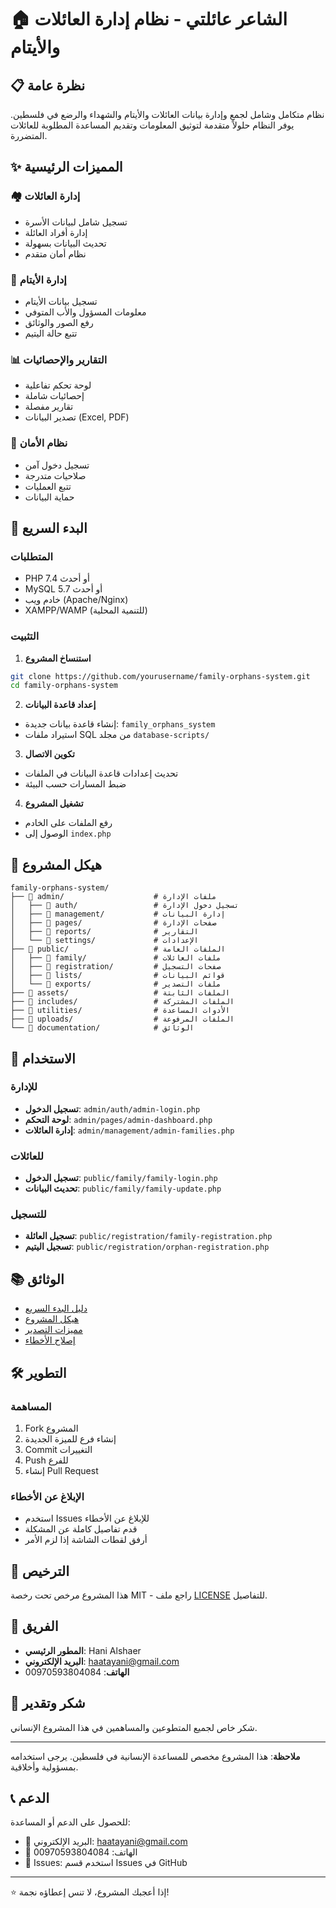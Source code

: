 # 🏠 الشاعر عائلتي - نظام إدارة العائلات والأيتام

## 📋 نظرة عامة

نظام متكامل وشامل لجمع وإدارة بيانات العائلات والأيتام والشهداء والرضع في فلسطين. يوفر النظام حلولاً متقدمة لتوثيق المعلومات وتقديم المساعدة المطلوبة للعائلات المتضررة.

## ✨ المميزات الرئيسية

### 🏘️ إدارة العائلات
- تسجيل شامل لبيانات الأسرة
- إدارة أفراد العائلة
- تحديث البيانات بسهولة
- نظام أمان متقدم

### 👶 إدارة الأيتام
- تسجيل بيانات الأيتام
- معلومات المسؤول والأب المتوفي
- رفع الصور والوثائق
- تتبع حالة اليتيم

### 📊 التقارير والإحصائيات
- لوحة تحكم تفاعلية
- إحصائيات شاملة
- تقارير مفصلة
- تصدير البيانات (Excel, PDF)

### 🔐 نظام الأمان
- تسجيل دخول آمن
- صلاحيات متدرجة
- تتبع العمليات
- حماية البيانات

## 🚀 البدء السريع

### المتطلبات
- PHP 7.4 أو أحدث
- MySQL 5.7 أو أحدث
- خادم ويب (Apache/Nginx)
- XAMPP/WAMP (للتنمية المحلية)

### التثبيت

1. **استنساخ المشروع**
```bash
git clone https://github.com/yourusername/family-orphans-system.git
cd family-orphans-system
```

2. **إعداد قاعدة البيانات**
- إنشاء قاعدة بيانات جديدة: `family_orphans_system`
- استيراد ملفات SQL من مجلد `database-scripts/`

3. **تكوين الاتصال**
- تحديث إعدادات قاعدة البيانات في الملفات
- ضبط المسارات حسب البيئة

4. **تشغيل المشروع**
- رفع الملفات على الخادم
- الوصول إلى `index.php`

## 📁 هيكل المشروع

```
family-orphans-system/
├── 📁 admin/                    # ملفات الإدارة
│   ├── 📁 auth/                 # تسجيل دخول الإدارة
│   ├── 📁 management/           # إدارة البيانات
│   ├── 📁 pages/                # صفحات الإدارة
│   ├── 📁 reports/              # التقارير
│   └── 📁 settings/             # الإعدادات
├── 📁 public/                   # الملفات العامة
│   ├── 📁 family/               # ملفات العائلات
│   ├── 📁 registration/         # صفحات التسجيل
│   ├── 📁 lists/                # قوائم البيانات
│   └── 📁 exports/              # ملفات التصدير
├── 📁 assets/                   # الملفات الثابتة
├── 📁 includes/                 # الملفات المشتركة
├── 📁 utilities/                # الأدوات المساعدة
├── 📁 uploads/                  # الملفات المرفوعة
└── 📁 documentation/            # الوثائق
```

## 🔧 الاستخدام

### للإدارة
- **تسجيل الدخول**: `admin/auth/admin-login.php`
- **لوحة التحكم**: `admin/pages/admin-dashboard.php`
- **إدارة العائلات**: `admin/management/admin-families.php`

### للعائلات
- **تسجيل الدخول**: `public/family/family-login.php`
- **تحديث البيانات**: `public/family/family-update.php`

### للتسجيل
- **تسجيل العائلة**: `public/registration/family-registration.php`
- **تسجيل اليتيم**: `public/registration/orphan-registration.php`

## 📚 الوثائق

- [دليل البدء السريع](documentation/QUICK_START_FAMILY_UPDATE.md)
- [هيكل المشروع](documentation/PROJECT_STRUCTURE.md)
- [مميزات التصدير](documentation/EXPORT_FEATURES.md)
- [إصلاح الأخطاء](documentation/BUG_FIXES.md)

## 🛠️ التطوير

### المساهمة
1. Fork المشروع
2. إنشاء فرع للميزة الجديدة
3. Commit التغييرات
4. Push للفرع
5. إنشاء Pull Request

### الإبلاغ عن الأخطاء
- استخدم Issues للإبلاغ عن الأخطاء
- قدم تفاصيل كاملة عن المشكلة
- أرفق لقطات الشاشة إذا لزم الأمر

## 📄 الترخيص

هذا المشروع مرخص تحت رخصة MIT - راجع ملف [LICENSE](LICENSE) للتفاصيل.

## 👥 الفريق

- **المطور الرئيسي**: Hani Alshaer
- **البريد الإلكتروني**: haatayani@gmail.com
- **الهاتف**: 00970593804084

## 🙏 شكر وتقدير

شكر خاص لجميع المتطوعين والمساهمين في هذا المشروع الإنساني.

---

**ملاحظة**: هذا المشروع مخصص للمساعدة الإنسانية في فلسطين. يرجى استخدامه بمسؤولية وأخلاقية.

## 📞 الدعم

للحصول على الدعم أو المساعدة:
- 📧 البريد الإلكتروني: haatayani@gmail.com
- 📱 الهاتف: 00970593804084
- 🐛 Issues: استخدم قسم Issues في GitHub

---

⭐ إذا أعجبك المشروع، لا تنس إعطاؤه نجمة!
